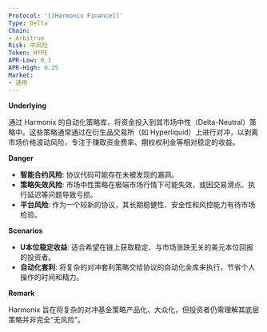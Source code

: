 ```yaml
---
Protocol: '[[Harmonix Finance]]'
Type: Delta
Chain:
- Arbitrum
Risk: 中风险
Token: HYPE
APR-Low: 0.1
APR-High: 0.25
Market:
- 通用
---
```

**Underlying**

通过 Harmonix 的自动化策略库，将资金投入到其市场中性（Delta-Neutral）策略中。这些策略通常通过在衍生品交易所（如 Hyperliquid）上进行对冲，以剥离市场价格波动风险，专注于赚取资金费率、期权权利金等相对稳定的收益。

**Danger**

- **智能合约风险**: 协议代码可能存在未被发现的漏洞。
- **策略失效风险**: 市场中性策略在极端市场行情下可能失效，或因交易滑点、执行延迟等问题导致亏损。
- **平台风险**: 作为一个较新的协议，其长期稳健性、安全性和风控能力有待市场检验。

**Scenarios**

- **U本位稳定收益**: 适合希望在链上获取稳定、与市场涨跌无关的美元本位回报的投资者。
- **自动化套利**: 将复杂的对冲套利策略交给协议的自动化金库来执行，节省个人操作的时间和精力。

**Remark**

Harmonix 旨在将复杂的对冲基金策略产品化、大众化，但投资者仍需理解其底层策略并非完全“无风险”。
